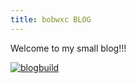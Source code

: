 ```yaml
---
title: bobwxc BLOG
---
```


Welcome to my small blog!!!

[![blogbuild](https://github.com/bobwxc/blog/actions/workflows/build.yml/badge.svg)](https://github.com/bobwxc/blog/actions/workflows/build.yml)

